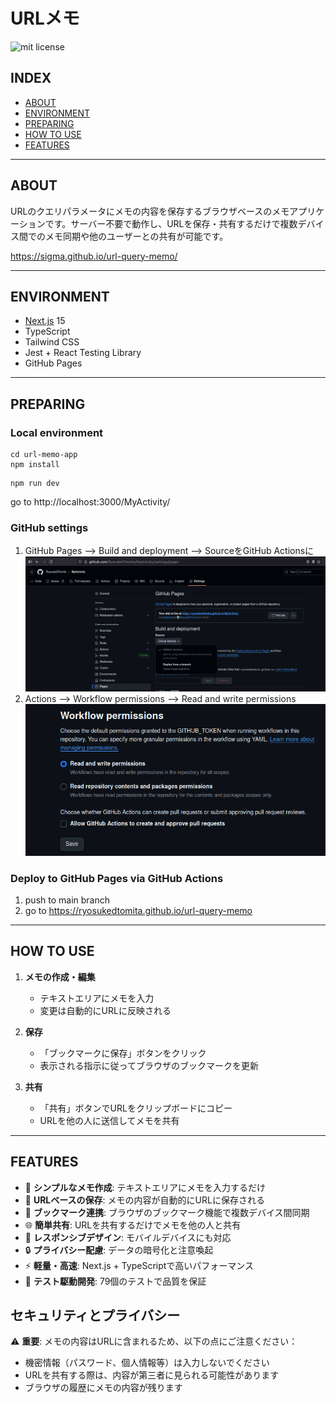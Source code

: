 # URLメモ

![mit license](https://img.shields.io/github/license/RyosukeDTomita/url-query-memo)

## INDEX

- [ABOUT](#about)
- [ENVIRONMENT](#environment)
- [PREPARING](#preparing)
- [HOW TO USE](#how-to-use)
- [FEATURES](#features)

---

## ABOUT

URLのクエリパラメータにメモの内容を保存するブラウザベースのメモアプリケーションです。サーバー不要で動作し、URLを保存・共有するだけで複数デバイス間でのメモ同期や他のユーザーとの共有が可能です。

https://sigma.github.io/url-query-memo/

---

## ENVIRONMENT

- [Next.js](https://nextjs.org/) 15
- TypeScript
- Tailwind CSS
- Jest + React Testing Library
- GitHub Pages

---

## PREPARING

### Local environment

```shell
cd url-memo-app
npm install
```

```shell
npm run dev
```

go to http://localhost:3000/MyActivity/


### GitHub settings

1. GitHub Pages --> Build and deployment --> SourceをGitHub Actionsに
    ![github-pages](./assets/github-pages.png)
2. Actions --> Workflow permissions --> Read and write permissions
    ![github-actions](./assets/github-actions.png)

### Deploy to GitHub Pages via GitHub Actions

1. push to main branch
2. go to https://ryosukedtomita.github.io/url-query-memo

---

## HOW TO USE

1. **メモの作成・編集**
   - テキストエリアにメモを入力
   - 変更は自動的にURLに反映される

2. **保存**
   - 「ブックマークに保存」ボタンをクリック
   - 表示される指示に従ってブラウザのブックマークを更新

3. **共有**
   - 「共有」ボタンでURLをクリップボードにコピー
   - URLを他の人に送信してメモを共有

---

## FEATURES

- 📝 **シンプルなメモ作成**: テキストエリアにメモを入力するだけ
- 🔗 **URLベースの保存**: メモの内容が自動的にURLに保存される
- 🔖 **ブックマーク連携**: ブラウザのブックマーク機能で複数デバイス間同期
- 🌐 **簡単共有**: URLを共有するだけでメモを他の人と共有
- 📱 **レスポンシブデザイン**: モバイルデバイスにも対応
- 🔒 **プライバシー配慮**: データの暗号化と注意喚起
- ⚡ **軽量・高速**: Next.js + TypeScriptで高いパフォーマンス
- 🧪 **テスト駆動開発**: 79個のテストで品質を保証

## セキュリティとプライバシー

⚠️ **重要**: メモの内容はURLに含まれるため、以下の点にご注意ください：

- 機密情報（パスワード、個人情報等）は入力しないでください
- URLを共有する際は、内容が第三者に見られる可能性があります
- ブラウザの履歴にメモの内容が残ります
